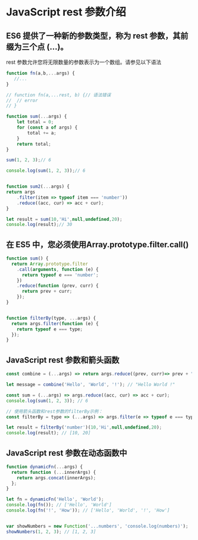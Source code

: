 # JavaScript rest 参数介绍

## ES6 提供了一种新的参数类型，称为 rest 参数，其前缀为三个点 (...)。
rest 参数允许您将无限数量的参数表示为一个数组。请参见以下语法

```javascript
function fn(a,b,...args) {
   //...
}

// function fn(a,...rest, b) {// 语法错误
//  // error
// }

function sum(...args) {
    let total = 0;
    for (const a of args) {
        total += a;
    }
    return total;
}

sum(1, 2, 3);// 6

console.log(sum(1, 2, 3));// 6


function sum2(...args) {
return args
    .filter(item => typeof item === 'number'))
    .reduce((acc, cur) => acc + cur);
}

let result = sum(10,'Hi',null,undefined,20); 
console.log(result);// 30
```

## 在 ES5 中，您必须使用Array.prototype.filter.call()

```javascript
function sum() {
  return Array.prototype.filter
    .call(arguments, function (e) {
      return typeof e === 'number';
    })
    .reduce(function (prev, curr) {
      return prev + curr;
    });
}


function filterBy(type, ...args) {
  return args.filter(function (e) {
    return typeof e === type;
  });
}
```

## JavaScript rest 参数和箭头函数

```javascript
const combine = (...args) => return args.reduce((prev, curr)=> prev + " " + curr);

let message = combine('Hello', 'World', '!'); // "Hello World !"

const sum = (...args) => args.reduce((acc, cur) => acc + cur);
console.log(sum(1, 2, 3)); // 6

// 使用箭头函数和rest参数的filterBy示例：
const filterBy = type => (...args) => args.filter(e => typeof e === type);

let result = filterBy('number')(10,'Hi',null,undefined,20);
console.log(result); // [10, 20]
```

## JavaScript rest 参数在动态函数中

```javascript
function dynamicFn(...args) {
  return function (...innerArgs) {
    return args.concat(innerArgs);
  };
}

let fn = dynamicFn('Hello', 'World');
console.log(fn()); // ['Hello', 'World']
console.log(fn('!', 'How')); // ['Hello', 'World', '!', 'How']


var showNumbers = new Function('...numbers', 'console.log(numbers)');
showNumbers(1, 2, 3); // [1, 2, 3]
```
